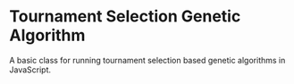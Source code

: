 # Tournament Selection Genetic Algorithm
A basic class for running tournament selection based genetic algorithms in JavaScript.